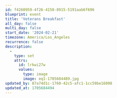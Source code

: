 ```yaml
---
id: f4260959-4f26-4150-8915-5191aab6f696
blueprint: event
title: 'Veterans Breakfast'
all_day: false
multi_day: false
start_date: '2024-02-21'
timezone: America/Los_Angeles
recurrence: false
description:
  -
    type: set
    attrs:
      id: lrkwi27w
      values:
        type: image
        image: eq1-1705684489.jpg
updated_by: 87a74d1c-1760-42c5-afc1-1cc59be16098
updated_at: 1705684494
---
```

